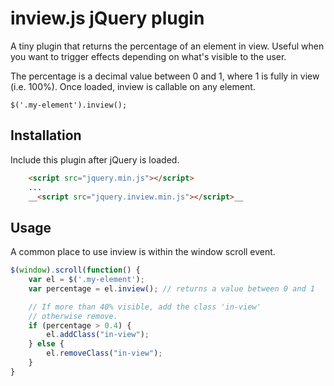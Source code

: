 inview.js jQuery plugin
=======================

A tiny plugin that returns the percentage of an element in view. Useful
when you want to trigger effects depending on what's visible to the user.

The percentage is a decimal value between 0 and 1, where 1 is fully in view (i.e. 100%).
Once loaded, inview is callable on any element.

    $('.my-element').inview();

Installation
------------

Include this plugin after jQuery is loaded.

```html
    <script src="jquery.min.js"></script>
    ...
    __<script src="jquery.inview.min.js"></script>__
```

Usage
-----

A common place to use inview is within the window scroll event.

```js
$(window).scroll(function() {
    var el = $('.my-element');
    var percentage = el.inview(); // returns a value between 0 and 1

    // If more than 40% visible, add the class 'in-view'
    // otherwise remove.
    if (percentage > 0.4) {
        el.addClass("in-view"); 
    } else {
        el.removeClass("in-view"); 
    }
}
```